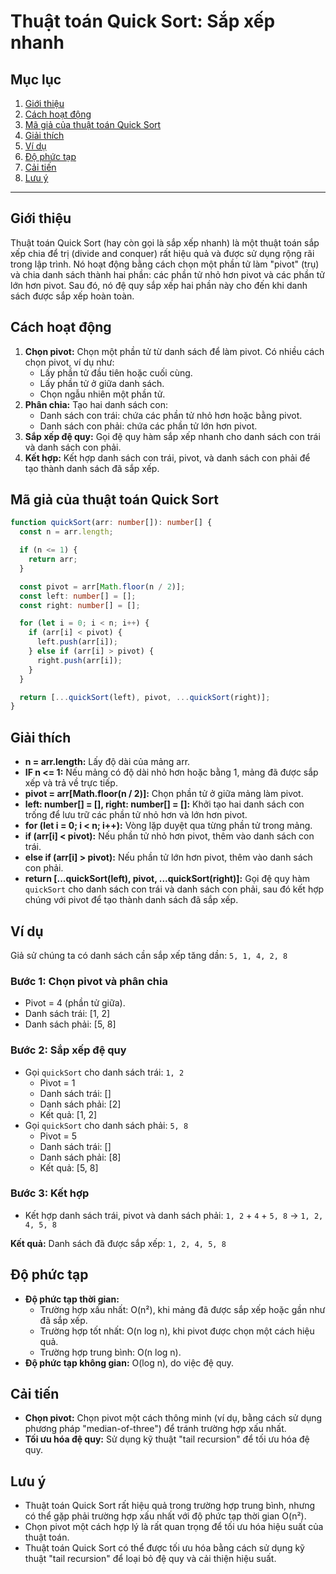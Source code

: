 # Thuật toán Quick Sort: Sắp xếp nhanh

## Mục lục

1. [Giới thiệu](#giới-thiệu)
2. [Cách hoạt động](#cách-hoạt-động)
3. [Mã giả của thuật toán Quick Sort](#mã-giả-của-thuật-toán-quick-sort)
4. [Giải thích](#giải-thích)
5. [Ví dụ](#ví-dụ)
6. [Độ phức tạp](#độ-phức-tạp)
7. [Cải tiến](#cải-tiến)
8. [Lưu ý](#lưu-ý)

---

## Giới thiệu

Thuật toán Quick Sort (hay còn gọi là sắp xếp nhanh) là một thuật toán sắp xếp chia để trị (divide and conquer) rất hiệu
quả và được sử dụng rộng rãi trong lập trình. Nó hoạt động bằng cách chọn một phần tử làm "pivot" (trụ) và chia danh
sách thành hai phần: các phần tử nhỏ hơn pivot và các phần tử lớn hơn pivot. Sau đó, nó đệ quy sắp xếp hai phần này cho
đến khi danh sách được sắp xếp hoàn toàn.

## Cách hoạt động

1. **Chọn pivot:** Chọn một phần tử từ danh sách để làm pivot. Có nhiều cách chọn pivot, ví dụ như:
    - Lấy phần tử đầu tiên hoặc cuối cùng.
    - Lấy phần tử ở giữa danh sách.
    - Chọn ngẫu nhiên một phần tử.
2. **Phân chia:** Tạo hai danh sách con:
    - Danh sách con trái: chứa các phần tử nhỏ hơn hoặc bằng pivot.
    - Danh sách con phải: chứa các phần tử lớn hơn pivot.
3. **Sắp xếp đệ quy:** Gọi đệ quy hàm sắp xếp nhanh cho danh sách con trái và danh sách con phải.
4. **Kết hợp:** Kết hợp danh sách con trái, pivot, và danh sách con phải để tạo thành danh sách đã sắp xếp.

## Mã giả của thuật toán Quick Sort

```typescript
function quickSort(arr: number[]): number[] {
  const n = arr.length;

  if (n <= 1) {
    return arr;
  }

  const pivot = arr[Math.floor(n / 2)];
  const left: number[] = [];
  const right: number[] = [];

  for (let i = 0; i < n; i++) {
    if (arr[i] < pivot) {
      left.push(arr[i]);
    } else if (arr[i] > pivot) {
      right.push(arr[i]);
    }
  }

  return [...quickSort(left), pivot, ...quickSort(right)];
}
```

## Giải thích

- **n = arr.length:** Lấy độ dài của mảng arr.
- **IF n <= 1:** Nếu mảng có độ dài nhỏ hơn hoặc bằng 1, mảng đã được sắp xếp và trả về trực tiếp.
- **pivot = arr[Math.floor(n / 2)]:** Chọn phần tử ở giữa mảng làm pivot.
- **left: number[] = [], right: number[] = []:** Khởi tạo hai danh sách con trống để lưu trữ các phần tử nhỏ hơn và lớn
  hơn pivot.
- **for (let i = 0; i < n; i++):** Vòng lặp duyệt qua từng phần tử trong mảng.
- **if (arr[i] < pivot):** Nếu phần tử nhỏ hơn pivot, thêm vào danh sách con trái.
- **else if (arr[i] > pivot):** Nếu phần tử lớn hơn pivot, thêm vào danh sách con phải.
- **return [...quickSort(left), pivot, ...quickSort(right)]:** Gọi đệ quy hàm `quickSort` cho danh sách con trái và danh
  sách con phải, sau đó kết hợp chúng với pivot để tạo thành danh sách đã sắp xếp.

## Ví dụ

Giả sử chúng ta có danh sách cần sắp xếp tăng dần: `5, 1, 4, 2, 8`

### Bước 1: Chọn pivot và phân chia

- Pivot = 4 (phần tử giữa).
- Danh sách trái: [1, 2]
- Danh sách phải: [5, 8]

### Bước 2: Sắp xếp đệ quy

- Gọi `quickSort` cho danh sách trái: `1, 2`
    - Pivot = 1
    - Danh sách trái: []
    - Danh sách phải: [2]
    - Kết quả: [1, 2]
- Gọi `quickSort` cho danh sách phải: `5, 8`
    - Pivot = 5
    - Danh sách trái: []
    - Danh sách phải: [8]
    - Kết quả: [5, 8]

### Bước 3: Kết hợp

- Kết hợp danh sách trái, pivot và danh sách phải: `1, 2` + `4` + `5, 8` -> `1, 2, 4, 5, 8`

**Kết quả:** Danh sách đã được sắp xếp: `1, 2, 4, 5, 8`

## Độ phức tạp

- **Độ phức tạp thời gian:**
    - Trường hợp xấu nhất: O(n²), khi mảng đã được sắp xếp hoặc gần như đã sắp xếp.
    - Trường hợp tốt nhất: O(n log n), khi pivot được chọn một cách hiệu quả.
    - Trường hợp trung bình: O(n log n).
- **Độ phức tạp không gian:** O(log n), do việc đệ quy.

## Cải tiến

- **Chọn pivot:** Chọn pivot một cách thông minh (ví dụ, bằng cách sử dụng phương pháp "median-of-three") để tránh
  trường hợp xấu nhất.
- **Tối ưu hóa đệ quy:** Sử dụng kỹ thuật "tail recursion" để tối ưu hóa đệ quy.

## Lưu ý

- Thuật toán Quick Sort rất hiệu quả trong trường hợp trung bình, nhưng có thể gặp phải trường hợp xấu nhất với độ phức
  tạp thời gian O(n²).
- Chọn pivot một cách hợp lý là rất quan trọng để tối ưu hóa hiệu suất của thuật toán.
- Thuật toán Quick Sort có thể được tối ưu hóa bằng cách sử dụng kỹ thuật "tail recursion" để loại bỏ đệ quy và cải
  thiện hiệu suất.
